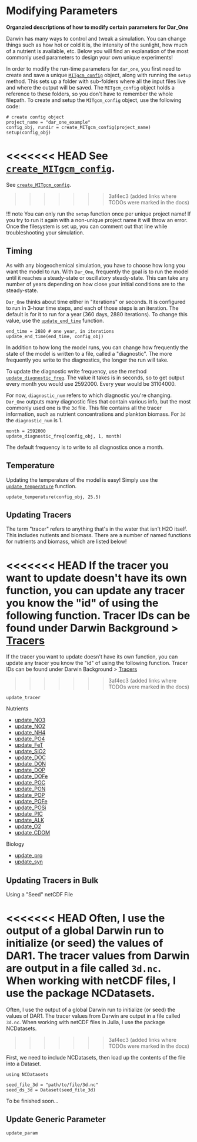 # Modifying Parameters 

**Organzied descriptions of how to modify certain parameters for Dar_One**

Darwin has many ways to control and tweak a simulation. You can change things such as how hot or cold
it is, the intensity of the sunlight, how much of a nutrient is available, etc. Below you will find an explanation of the most commonly used parameters to design your own unique experiments! 

In order to modify the run-time parameters for `dar_one`, you first need to create and save a unique [`MITgcm_config`](@ref) object, along with running the `setup` method. This sets up a folder with sub-folders where all the input files live and where the output will be saved. The `MITgcm_config` object holds a reference to these folders, so you don't have to remember the whole filepath. 
To create and setup the `MITgcm_config` object, use the following code:
```
# create config object 
project_name = "dar_one_example"
config_obj, rundir = create_MITgcm_config(project_name)
setup(config_obj)
```
<<<<<<< HEAD
See [`create_MITgcm_config`](@ref).
=======
See [`create_MITgcm_config`](@ref). 
>>>>>>> 3af4ec3 (added links where TODOs were marked in the docs)

!!! note
    You can only run the `setup` function once per unique project name! If you try to run it again with a non-unique project name it will throw an error. Once the filesystem is set up, you can comment out that
    line while troubleshooting your simulation. 

## Timing 

As with any biogeochemical simulation, you have to choose how long you want the model to run. With
`Dar_One`, frequently the goal is to run the model until it reaches a steady-state or oscillatory steady-state. This can take any number of years depending on how close your initial conditions are to
the steady-state. 

`Dar_One` thinks about time either in "iterations" or seconds. It is configured to run in 3-hour time steps,
and each of those steps is an iteration. The default is for it to run for a year (360 days, 2880 iterations).
To change this value, use the [`update_end_time`](@ref) function.
```
end_time = 2880 # one year, in iterations
update_end_time(end_time, config_obj)
```

In addition to how long the model runs, you can change how frequently the state of the model
is written to a file, called a "diagnostic". The more frequently you write to the diagnostics, 
the longer the run will take. 

To update the diagnostic write frequency, use the method [`update_diagnostic_freq`](@ref). The value 
it takes is in seconds, so to get output every month you would use 2592000. Every year would be 31104000. 

For now, `diagnostic_num` refers to which diagnostic you're changing. `Dar_One` outputs many diagnostic files 
that contain various info, but the most commonly used one is the `3d` file. This file contains all the tracer information, such as nutrient concentrations and plankton biomass. For `3d` the `diagnostic_num` is 1.

```
month = 2592000
update_diagnostic_freq(config_obj, 1, month)
```
The default frequency is to write to all diagnostics once a month. 

## Temperature 

Updating the temperature of the model is easy! Simply use the [`update_temperature`](@ref) function. 

```
update_temperature(config_obj, 25.5)
```
## Updating Tracers 

The term "tracer" refers to anything that's in the water that isn't H2O itself. This includes nutients and biomass. There are a number of named functions for nutrients and biomass, which are listed below! 

<<<<<<< HEAD
If the tracer you want to update doesn't have its own function, you can update any tracer you know the "id" of using the following function. Tracer IDs can be found under Darwin Background > [Tracers](https://barbara42.github.io/Dar_One/build/darwin_background/#Nutrients-TRAC01-TRAC20)
=======
If the tracer you want to update doesn't have its own function, you can update any tracer you know the "id" of using the following function. Tracer IDs can be found under Darwin Background > [Tracers](https://barbara42.github.io/Dar_One/build/darwin_background/#Tracers)
>>>>>>> 3af4ec3 (added links where TODOs were marked in the docs)

```@docs
update_tracer
```

Nutrients 
- [update_NO3](@ref)
- [update_NO2](@ref)
- [update_NH4](@ref)
- [update_PO4](@ref)
- [update_FeT](@ref)
- [update_SiO2](@ref)
- [update_DOC](@ref)
- [update_DON](@ref)
- [update_DOP](@ref)
- [update_DOFe](@ref)
- [update_POC](@ref)
- [update_PON](@ref)
- [update_POP](@ref)
- [update_POFe](@ref)
- [update_POSi](@ref)
- [update_PIC](@ref)
- [update_ALK](@ref)
- [update_O2](@ref)
- [update_CDOM](@ref)


Biology 
- [update_pro](@ref)
- [update_syn](@ref)

## Updating Tracers in Bulk

Using a "Seed" netCDF File 

<<<<<<< HEAD
Often, I use the output of a global Darwin run to initialize (or seed) the values of DAR1. The tracer values from Darwin are output in a file called `3d.nc`. When working with netCDF files, I use the package NCDatasets. 
=======
Often, I use the output of a global Darwin run to initialize (or seed) the values of DAR1. The tracer values from Darwin are output in a file called `3d.nc`. When working with netCDF files in Julia, I use the package NCDatasets. 
>>>>>>> 3af4ec3 (added links where TODOs were marked in the docs)

First, we need to include NCDatasets, then load up the contents of the file into a Dataset.
```
using NCDatasets

seed_file_3d = "path/to/file/3d.nc"
seed_ds_3d = Dataset(seed_file_3d)
```
To be finished soon... 

## Update Generic Parameter  

```@docs
update_param
```

